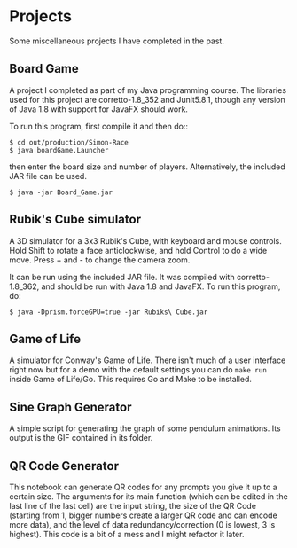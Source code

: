 # Projects
Some miscellaneous projects I have completed in the past.

## Board Game
A project I completed as part of my Java programming course. The libraries used for this project are corretto-1.8_352 and Junit5.8.1, though any version of Java 1.8 with support for JavaFX should work.

To run this program, first compile it and then do::

    $ cd out/production/Simon-Race
    $ java boardGame.Launcher

then enter the board size and number of players.
Alternatively, the included JAR file can be used.

    $ java -jar Board_Game.jar

## Rubik's Cube simulator
A 3D simulator for a 3x3 Rubik's Cube, with keyboard and mouse controls. Hold Shift to rotate a face anticlockwise, and hold Control to do a wide move. Press + and - to change the camera zoom.

It can be run using the included JAR file. It was compiled with corretto-1.8_362, and should be run with Java 1.8 and JavaFX. To run this program, do:

    $ java -Dprism.forceGPU=true -jar Rubiks\ Cube.jar

## Game of Life
A simulator for Conway's Game of Life. There isn't much of a user interface right now but for a demo with the default settings you can do `make run` inside Game of Life/Go. This requires Go and Make to be installed.

## Sine Graph Generator
A simple script for generating the graph of some pendulum animations. Its output is the GIF contained in its folder.

## QR Code Generator
This notebook can generate QR codes for any prompts you give it up to a certain size. The arguments for its main function (which can be edited in the last line of the last cell) are the input string, the size of the QR Code (starting from 1, bigger numbers create a larger QR code and can encode more data), and the level of data redundancy/correction (0 is lowest, 3 is highest). This code is a bit of a mess and I might refactor it later.
